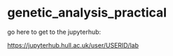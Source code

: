 # genetic_analysis_practical

go here to get to the jupyterhub:

https://jupyterhub.hull.ac.uk/user/USERID/lab

